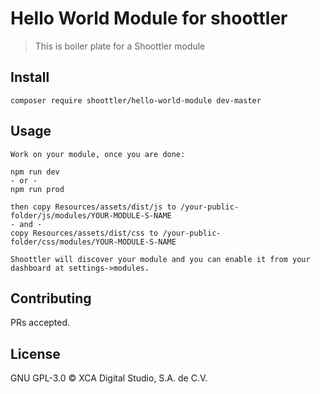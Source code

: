 # Hello World Module for shoottler

> This is boiler plate for a Shoottler module

## Install

```
composer require shoottler/hello-world-module dev-master
```

## Usage

```
Work on your module, once you are done:

npm run dev
- or -
npm run prod

then copy Resources/assets/dist/js to /your-public-folder/js/modules/YOUR-MODULE-S-NAME
- and -
copy Resources/assets/dist/css to /your-public-folder/css/modules/YOUR-MODULE-S-NAME

Shoottler will discover your module and you can enable it from your dashboard at settings->modules.                                                  
```

## Contributing

PRs accepted.

## License

GNU GPL-3.0 © XCA Digital Studio, S.A. de C.V.
